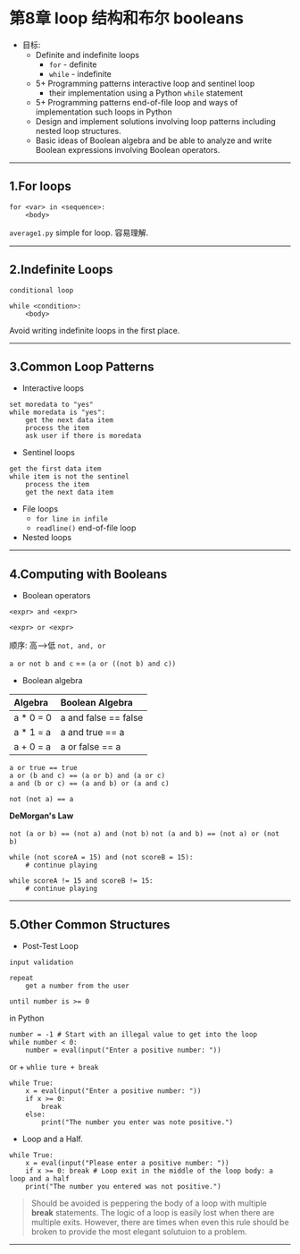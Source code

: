 # 第8章 loop 结构和布尔 booleans

- 目标:
    - Definite and indefinite loops
        - `for` - definite
        - `while` - indefinite
    - 5+ Programming patterns interactive loop and sentinel loop        
        - their implementation using a Python `while` statement
    - 5+ Programming patterns end-of-file loop and ways of implementation such loops in Python
    - Design and implement solutions involving loop patterns including nested loop structures.
    - Basic ideas of Boolean algebra and be able to analyze and write Boolean expressions involving Boolean operators.

---

## 1.For loops

```
for <var> in <sequence>:
    <body>
```

`average1.py` simple for loop. 容易理解.

---

## 2.Indefinite Loops

`conditional loop`

```
while <condition>:
    <body>
```

Avoid writing indefinite loops in the first place.

---

## 3.Common Loop Patterns

- Interactive loops

```
set moredata to "yes"
while moredata is "yes":
    get the next data item
    process the item
    ask user if there is moredata
```

- Sentinel loops

```
get the first data item
while item is not the sentinel
    process the item
    get the next data item
```

- File loops  
    - `for line in infile`
    - `readline()` end-of-file loop
- Nested loops

---

## 4.Computing with Booleans

- Boolean operators

```
<expr> and <expr>

<expr> or <expr>
```

顺序: 高-->低 `not, and, or`

`a or not b and c` == `(a or ((not b) and c))`

- Boolean algebra

| Algebra | Boolean Algebra     |
| :------------- | :------------- |
| a * 0 = 0      | a and false == false |
| a * 1 = a      | a and true == a      |
| a + 0 = a      | a or false == a      |

`a or true == true`  
`a or (b and c) == (a or b) and (a or c)`  
`a and (b or c) == (a and b) or (a and c)`

`not (not a) == a`

**DeMorgan's Law**  

`not (a or b) == (not a) and (not b)`
`not (a and b) == (not a) or (not b)`

```
while (not scoreA = 15) and (not scoreB = 15):
    # continue playing

while scoreA != 15 and scoreB != 15:
    # continue playing
```

---

## 5.Other Common Structures

- Post-Test Loop  

`input validation`

```
repeat
    get a number from the user

until number is >= 0
```

in Python

```
number = -1 # Start with an illegal value to get into the loop
while number < 0:
    number = eval(input("Enter a positive number: "))
```

or + `whlie ture + break`

```
while True:
    x = eval(input("Enter a positive number: "))
    if x >= 0:
        break
    else:
        print("The number you enter was note positive.")
```

- Loop and a Half.

```
while True:
    x = eval(input("Please enter a positive number: "))
    if x >= 0: break # Loop exit in the middle of the loop body: a loop and a half
    print("The number you entered was not positive.")
```

> Should be avoided is peppering the body of a loop with multiple **break** statements. The logic of a loop is easily lost when there are multiple exits. However, there are times when even this rule should be broken to provide the most elegant solutuion to a problem.

---
